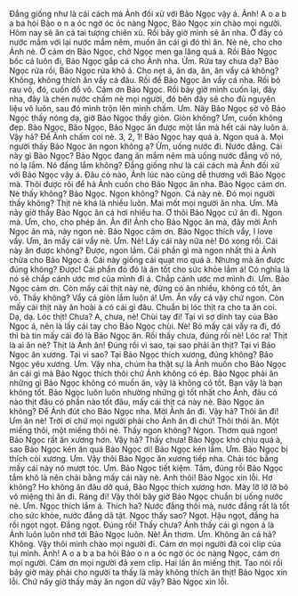 Đắng giống như là cái cách mà Ảnh đối xử với Bảo Ngọc vậy á. Ảnh! A o a b a ba hỏi Bảo o n a óc ngờ óc óc nàng Ngọc, Bảo Ngọc xin chào mọi người. Hôm nay sẽ ăn cá tai tượng chiên xù. Rồi bây giờ mình sẽ ăn nha. Ở đây có nước mắm với lại nước mắm nêm, muốn ăn cái gì đó thì ăn. Nè nè, cho cho Ảnh nè. Ờ cảm ơn Bảo Ngọc, chở Ngọc men ga lăng quá à. Rồi Bảo Ngọc bốc cá luôn đi, Bảo Ngọc gắp cá cho Ảnh nha. Ừm. Rửa tay chưa dạ? Bảo Ngọc rửa rồi, Bảo Ngọc rửa khô á. Cho nẹt á, ăn da, ăn, ăn vẩy cá không? Không, không thích ăn vẩy cá đâu. Rồi để Bảo Ngọc ăn vẩy cá nha. Rồi bỏ rau vô, đó, cuốn đồ vô. Cảm ơn Bảo Ngọc. Rồi bây giờ mình cuốn lại, đây nha, đây là chén nước chấm nè mọi người, đó bên đây sẽ cho đủ nguyên liệu vô luôn, sau đó mình trộn lên mình chấm. Ưm. Nãy Bảo Ngọc sờ vô Bảo Ngọc thấy nóng dạ, giờ Bảo Ngọc thấy giòn. Giòn không? Ưm, cuốn không đẹp. Bảo Ngọc, Bảo Ngọc, Bảo Ngọc ăn được một lần mà hết cái này luôn á. Vậy hả? Để Ảnh chấm coi nè. 3, 2, 1! Bảo Ngọc hay quá à. Ngon quá à. Mọi người thấy Bảo Ngọc ăn ngon không ạ? Ừm, uống nước đi. Nước đắng. Cái này gì Bảo Ngọc? Bảo Ngọc đang ăn mắm nêm mà uống nước đắng vô nó, nó lạ lắm. Nó đắng lắm không? Đắng giống như là cái cách mà Ảnh đối xử với Bảo Ngọc vậy á. Đâu có nào, Ảnh lúc nào cũng dễ thương với Bảo Ngọc mà. Thôi được rồi để hả Ảnh cuốn cho Bảo Ngọc ăn nha. Bảo Ngọc cảm ơn. Nè thấy không? Bảo Ngọc. Ngon không? Ngon. Cá này nè. Đó mọi người thấy không? Thịt nè khá là nhiều luôn. Mai mốt mọi người ăn nha. Ưm. Mà nãy giờ thấy Bảo Ngọc ăn cá hơi nhiều ha. Ơ thôi Bảo Ngọc cứ ăn đi. Ngon mà. Ưm, cho, cho phép ăn. Ăn đi! Ảnh cho Bảo Ngọc ăn mà, đây mời Ảnh Ngọc ăn mà, này ngon nè. Bảo Ngọc cảm ơn. Bảo Ngọc thích vẩy, I love vẩy. Ưm, ăn mấy cái vẩy nè. Ưm. Nè! Lấy cái này nữa nè! Đó xong rồi. Cái này ăn được không? Được, ngon lắm. Cái phần gì mà ngon nhất thì à Ảnh chừa cho Bảo Ngọc á. Cái này giống cái quạt mo quá à. Nhưng mà ăn được đúng không? Được! Cái phần đó đó là ăn tốt cho sức khỏe lắm á! Có nghĩa là nó sẽ chắp cánh ước mơ của mình đi á. Chắp cánh ước mơ mình đi. Ưm. Bảo Ngọc cảm ơn. Còn mấy cái thịt này nè, đừng có ăn nhiều, không có tốt, ăn vô. Thấy không? Vẩy cá giòn lắm luôn á! Ưm. Ăn vẩy cá vậy chứ ngon. Còn mấy cái thịt này ăn hoài à có cái gì đâu. Chuẩn bị lóc thịt ra cho ta ăn coi. Dạ, dạ. Lóc thịt! Chưa? A, chưa, nè! Chùi tay đi! Tại vì sợ dính tay của Bảo Ngọc á, nên là lấy cái tay cho Bảo Ngọc chùi. Nè! Bỏ mấy cái vẩy ra đi, đó thì bà tin mấy cái đó là Bảo Ngọc ăn. Rồi thấy chưa, đúng rồi nè! Lóc ra! Thịt là ai ăn nè? Thịt là Ảnh ăn! Đúng rồi vì sao, tại sao phải ăn thịt? Tại vì Bảo Ngọc ăn xương. Tại vì sao? Tại Bảo Ngọc thích xương, đúng không? Bảo Ngọc yêu xương. Ưm. Vậy nha, chúm ha thật sự là Ảnh muốn cho Bảo Ngọc ăn cái gì mà Bảo Ngọc thích thôi chứ Ảnh không có ép. Bảo Ngọc phải ăn những gì Bảo Ngọc không có muốn ăn, vậy là không có tốt. Bạn vậy là bạn không tốt. Bảo Ngọc luôn luôn nhường những gì tốt nhất cho Ảnh, đâu có nào thịt đâu có phần nào tốt đâu, mấy cái thịt cá này nè. Bảo Ngọc ăn không? Để Ảnh đút cho Bảo Ngọc nha. Mời Ảnh ăn đi. Vậy hả? Thôi ăn đi! Ưm ăn nè! Trời ơi chứ mọi người phải cho Ảnh ăn đi chứ! Thôi thôi ăn. Một miếng thôi, một miếng thôi nè. Thấy ngon không? Ngon. Thơm quá ngon! Bảo Ngọc rất ăn xương hơn. Vậy hả? Thấy chưa! Bảo Ngọc khó chịu quá à, sao Bảo Ngọc kén ăn quá Bảo Ngọc ơi! Bảo Ngọc kén lắm. Ưm. Bảo Ngọc bị thích còi xương. Ưm. Vậy thôi Bảo Ngọc ăn xương tiếp nha. Chải tóc bằng mấy cái này nó mượt tóc. Ưm. Bảo Ngọc tiết kiệm. Tắm, đúng rồi Bảo Ngọc tắm khô là nên chải bằng mấy cái này nè. Anh thôi! Bảo Ngọc xin lỗi. Hơ không? Ho không ăn đâu dở quá, Bảo Ngọc thích xương hơn. Mày lỡ lỡ lỡ bỏ vô miệng thì ăn đi. Ráng đi! Vậy thôi bây giờ Bảo Ngọc chuẩn bị uống nước nè. Ưm. Ngọc thích lắm á. Thích ha? Nước đắng thôi mà, nước đắng rất là tốt cho sức khỏe, nước đắng dã tật. Ngọc thấy sao? Ngọt. Hậu ngọt, đắng ha rồi ngọt ngọt. Đắng ngọt. Đúng rồi! Thấy chưa? Ảnh thấy cái gì ngon á là Ảnh luôn luôn nhớ tới Bảo Ngọc luôn. Nè! Ăn thơm. Ưm. Không ăn cá hả? Không. Vậy thôi mình chào mọi người đi. Cám ơn mọi người đã coi clip của tụi mình. Ảnh! A o a b a ba hỏi Bảo o n a óc ngờ óc óc nàng Ngọc, cám ơn mọi người. Cám ơn mọi người đã xem clip. Hai lần ăn miếng thịt. Tao nói rồi bây giờ mày phải cho người ta thấy là mày không thích ăn thịt! Bảo Ngọc xin lỗi. Chứ nãy giờ thấy mày ăn ngon dữ vậy? Bảo Ngọc xin lỗi.